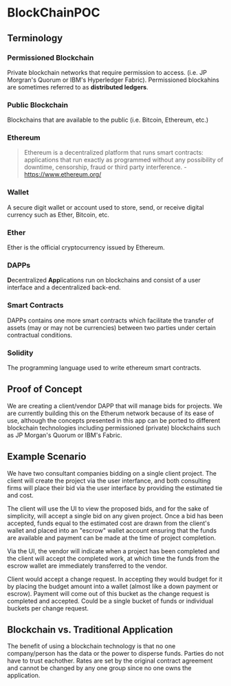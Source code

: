 # BlockChainPOC

## Terminology

### Permissioned Blockchain
Private blockchain networks that require permission to access. (i.e. JP Morgran's Quorum or IBM's Hyperledger Fabric). Permissioned blockahins are sometimes referred to as **distributed ledgers**.

### Public Blockchain
Blockchains that are available to the public (i.e. Bitcoin, Ethereum, etc.)

### Ethereum
> Ethereum is a decentralized platform that runs smart contracts: applications that run exactly as programmed without any possibility of downtime, censorship, fraud or third party interference. - https://www.ethereum.org/

### Wallet
A secure digit wallet or account used to store, send, or receive digital currency such as Ether, Bitcoin, etc.

### Ether
Ether is the official cryptocurrency issued by Ethereum.

### DAPPs
**D**ecentralized **App**lications run on blockchains and consist of a user interface and a decentralized back-end.

### Smart Contracts
DAPPs contains one more smart contracts which facilitate the transfer of assets (may or may not be currencies) between two parties under certain contractual conditions.

### Solidity
The programming language used to write ethereum smart contracts.

## Proof of Concept
We are creating a client/vendor DAPP that will manage bids for projects. We are currently building this on the Etherum network because of its ease of use, although the concepts presented in this app can be ported to different blockchain technologies including permissioned (private) blockchains such as JP Morgan's Quorum or IBM's Fabric.

## Example Scenario
We have two consultant companies bidding on a single client project. The client will create the project via the user interfance, and both consulting firms will place their bid via the user interface by providing the estimated tie and cost.

The client will use the UI to view the proposed bids, and for the sake of simplicity, will accept a single bid on any given project.
Once a bid has been accepted, funds equal to the estimated cost are drawn from the client's wallet and placed into an "escrow" wallet account ensuring that the funds are available and payment can be made at the time of project completion.

Via the UI, the vendor will indicate when a project has been completed and the client will accept the completed work, at which time the funds from the escrow wallet are immediately transferred to the vendor.

Client would accept a change request. In accepting they would budget for it by placing the budget amount into a wallet (almost like a down payment or escrow). Payment will come out of this bucket as the change request is completed and accepted. Could be a single bucket of funds or individual buckets per change request.

## Blockchain vs. Traditional Application
The benefit of using a blockchain technology is that no one company/person has the data or the power to disperse funds. Parties do not have to trust eachother. Rates are set by the original contract agreement and cannot be changed by any one group since no one owns the application. 













